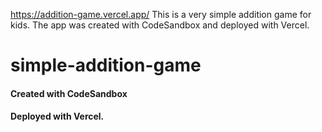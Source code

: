 https://addition-game.vercel.app/
This is a very simple addition game for kids. 
The app was created with CodeSandbox and deployed with Vercel.

# simple-addition-game
#### Created with CodeSandbox
#### Deployed with Vercel. 
